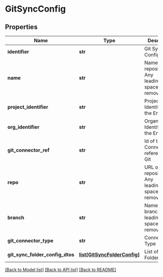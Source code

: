 # GitSyncConfig

## Properties
Name | Type | Description | Notes
------------ | ------------- | ------------- | -------------
**identifier** | **str** | Git Sync Config Id. | 
**name** | **str** | Name of the repository. Any leading/trailing spaces will be removed. | 
**project_identifier** | **str** | Project Identifier for the Entity. | [optional] 
**org_identifier** | **str** | Organization Identifier for the Entity. | [optional] 
**git_connector_ref** | **str** | Id of the Connector referenced in Git | 
**repo** | **str** | URL of the repository. Any leading/trailing spaces will be removed. | 
**branch** | **str** | Name of the branch. Any leading/trailing spaces will be removed. | 
**git_connector_type** | **str** | Connector Type | 
**git_sync_folder_config_dtos** | [**list[GitSyncFolderConfig]**](GitSyncFolderConfig.md) | List of all Root Folder Details | [optional] 

[[Back to Model list]](../README.md#documentation-for-models) [[Back to API list]](../README.md#documentation-for-api-endpoints) [[Back to README]](../README.md)


